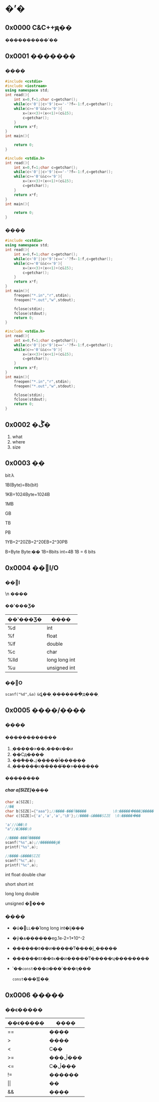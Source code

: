 # �ʼ�
## 0x0000 C&C++ԭ��
����������ʹ��
## 0x0001 �������
### ����
```c++
#include <cstdio>
#include <iostream>
using namespace std;
int read(){
    int x=0,f=1;char c=getchar();
    while(c<'0'||c>'9')c=='-'?f=-1:f,c=getchar();
    while(c>='0'&&c<='9'){
        x=(x<<3)+(x<<1)+(c&15);
        c=getchar();
    }	
    return x*f;
}
int main(){

	return 0;
}
```
```c
#include <stdio.h>
int read(){
    int x=0,f=1;char c=getchar();
    while(c<'0'||c>'9')c=='-'?f=-1:f,c=getchar();
    while(c>='0'&&c<='9'){
        x=(x<<3)+(x<<1)+(c&15);
        c=getchar();
    }
    return x*f;
}
int main(){

	return 0;
}
```
### ����
```c++
#include <cstdio>
using namespace std;
int read(){
    int x=0,f=1;char c=getchar();
    while(c<'0'||c>'9')c=='-'?f=-1:f,c=getchar();
    while(c>='0'&&c<='9'){
        x=(x<<3)+(x<<1)+(c&15);
        c=getchar();
    }
    return x*f;
}
int main(){
    freopen("*.in","r",stdin);
	freopen("*.out","w",stdout);

    fclose(stdin);
	fclose(stdout); 
	return 0;
}
```
```c
#include <stdio.h>
int read(){
    int x=0,f=1;char c=getchar();
    while(c<'0'||c>'9')c=='-'?f=-1:f,c=getchar();
    while(c>='0'&&c<='9'){
        x=(x<<3)+(x<<1)+(c&15);
        c=getchar();
    }
    return x*f;
}
int main(){
    freopen("*.in","r",stdin);
	freopen("*.out","w",stdout);

    fclose(stdin);
	fclose(stdout); 
	return 0;
}
```
##  0x0002 �ڴ�
1. what
2. where
3. size
## 0x0003 �ֽ�
bit:λ

1B(Byte)=8b(bit)

1KB=1024Byte=1024B

1MB

GB

TB

PB

1YB=2^20ZB=2^20EB=2^30PB

B=Byte
Byte:�ֽ�
1B=8bits
int=4B
1B = 6 bits

## 0x0004 ��׼I/O
### ��׼I
\n   ����
#### ��ʽ���Ʒ�
| ��ʽ���Ʒ� | ����          |
| ---------- | ------------- |
| %d         | int           |
| %f         | float         |
| %lf        | double        |
| %c         | char          |
| %lld       | long long int |
| %u         | unsigned int  |

### ��׼O
`scanf("%d",&a)`
`&`ȡ��ַ
�������ֵд���ַ
## 0x0005 ����/����
### ����
#### ������������
1. ֻ�����»��ߺ���ĸ��ͷ
2. ��Сд����
3. ���ܽ��ؼ�����Ϊ������
4. ֻ������ĸ�����֡��»������
#### ��������

##### char a[SIZE]�ַ���

```c++
char a[SIZE];
//��ֵ
char b[SIZE]={"aaa"};//�ַ���-���Ȳ�����            \0:�ַ�����ֹ���Զ�����
char c[SIZE]={'a','a','a','\0'};//����-ȡ����SIZE  \0:�ַ�����ֹ��

'a'//û��\0
"a"//�Զ���\0

//�ַ���-���Ȳ�����
scanf("%s",a);//�������ǵ�ַ
printf("%s",a);

//����-ȡ����SIZE
scanf("%c",a);
printf("%c",a);
```

int
float
double
char

short
short int

long 
long double

unsigned
�޷���





### ����
- �ú�׺`LL`��ʾlong long int�ĳ���

- �ÿ�ѧ������eg.1e-2=1*10^-2

- ������`0`��ͷ�����ͳ����ǰ˽�����

- ������`0X`��`0x`��ͷ�����ͳ�����ʮ��������

- ʹ��`const`���α���ʹ���ɳ���

  `const`���븳��ֵ

## 0x0006 �����

### ��ϵ�����

| ��ϵ����� | ����     |
| ---------- | -------- |
| ==         | ����     |
| >          | ����     |
| <          | С��     |
| >=         | ���ڵ��� |
| <=         | С�ڵ��� |
| !=         | ������   |
| \|\|       | ��       |
| &&         | ����     |


